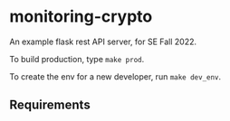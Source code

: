 # monitoring-crypto
An example flask rest API server, for SE Fall 2022.

To build production, type `make prod`.

To create the env for a new developer, run `make dev_env`.

## Requirements

